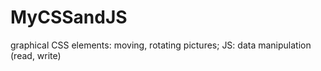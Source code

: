 # MyCSSandJS
graphical CSS elements: moving, rotating pictures;
JS: data manipulation (read, write)

